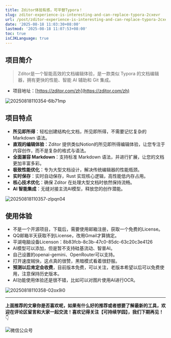 ```yaml
---
title: Zditor体验有感，可平替Typora！
slug: zditor-experience-is-interesting-and-can-replace-typora-2cxevr
url: /post/zditor-experience-is-interesting-and-can-replace-typora-2cxevr.html
date: '2025-08-18 11:03:30+08:00'
lastmod: '2025-08-18 11:07:53+08:00'
toc: true
isCJKLanguage: true
---
```






## 项目简介

> Zditor是一个智能高效的文档编辑体验，是一款类似 Typora 的文档编辑器，拥有更快的性能、智能 AI 辅助和 Git 集成。

- 项目地址：[https://zditor.com/zh](https://zditor.com/zh)

![20250818110354-6lb71mp](assets/network-asset-4bfc2f83-3e16-46e4-98ff-2f316669a9e4-20250818110354-6lb71mp.png)

## 项目特点

- **所见即所得**：轻松创建结构化文档，所见即所得，不需要记忆复杂的 Markdown 语法。
- **直观的编辑体验**：Zditor 提供类似Notion的所见即所得编辑体验，让您专注于内容创作，而不是复杂的格式与语法。
- **全面兼容 Markdown**：支持标准 Markdown 语法，并进行扩展，让您的文档更加丰富多彩。
- **极致性能优化**：专为大型文档设计，解决传统编辑器的性能瓶颈。
- **实时保存**：实时自动保存，Rust 实现核心逻辑，高性能低内存占用。
- **核心技术优化**：确保 Zditor 在处理大型文档时依然保持流畅。
- **AI 智能集成**：无缝对接主流AI模型，释放您的创作潜能。

![20250818110357-zlpqn04](assets/network-asset-c30240a3-88ab-4e47-a995-4c8257cf0cc0-20250818110357-zlpqn04.jpg)

## 使用体验

- 不是一个开源项目，下载后，需要使用邮箱注册，获取一个免费的License。
- QQ邮箱半天获取不到License，改用Gmail才算搞定。
- 平湖电脑设备Licenson：8b83fcb-8c3b-47c0-85dc-63c20c3e4126
- AI模型可以添加，但是暂不支持硅基流动、智普AI。
- 自己设置的openai-gemini、OpenRouter可以支持。
- 打开速度贼快，这点真的很赞，黑暗模式看着很舒服。
- **预测以后肯定会收费**，目前版本免费，可以关注，老版本希望以后可以免费使用，注意保持历史版本。
- AI功能使用体验还是很不错，比如可以对图片使用AI进行OCR。

![20250818110358-02ox9i0](assets/network-asset-237fc3fb-af8d-4376-be58-4014ec40852f-20250818110358-02ox9i0.jpg)

---

**上面推荐的文章你是否喜欢呢，如果有什么好的推荐或者想要了解最新的工具，欢迎在评论区留言和大家一起交流！喜欢记得关注【可持续学园】，我们下期再见！**   👇

![微信公众号](assets/微信公众号-20250813124220-913xdfk.webp)
